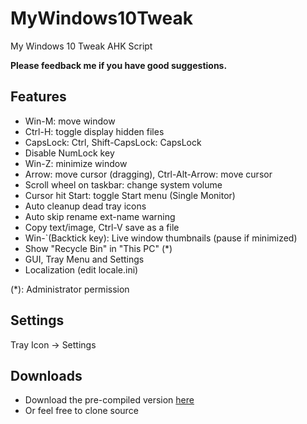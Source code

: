 # MyWindows10Tweak

My Windows 10 Tweak AHK Script

**Please feedback me if you have good suggestions.**

## Features

* Win-M: move window
* Ctrl-H: toggle display hidden files
* CapsLock: Ctrl, Shift-CapsLock: CapsLock
* Disable NumLock key
* Win-Z: minimize window
* Arrow: move cursor (dragging), Ctrl-Alt-Arrow: move cursor
* Scroll wheel on taskbar: change system volume
* Cursor hit Start: toggle Start menu (Single Monitor)
* Auto cleanup dead tray icons
* Auto skip rename ext-name warning
* Copy text/image, Ctrl-V save as a file
* Win-`(Backtick key): Live window thumbnails (pause if minimized)
* Show "Recycle Bin" in "This PC" (\*)
* GUI, Tray Menu and Settings
* Localization (edit locale.ini)

(\*): Administrator permission

## Settings

Tray Icon -> Settings

## Downloads

* Download the pre-compiled version [here](https://github.com/deluxghost/MyWindows10Tweak/releases)
* Or feel free to clone source
